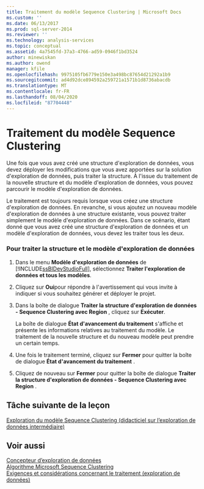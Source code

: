 ```yaml
---
title: Traitement du modèle Sequence Clustering | Microsoft Docs
ms.custom: ''
ms.date: 06/13/2017
ms.prod: sql-server-2014
ms.reviewer: ''
ms.technology: analysis-services
ms.topic: conceptual
ms.assetid: 4a7545fd-37a3-4766-ad59-0946f1bd3524
author: minewiskan
ms.author: owend
manager: kfile
ms.openlocfilehash: 9975105fb6779e150e3a498bc87654d21292a1b9
ms.sourcegitcommit: ad4d92dce894592a259721a1571b1d8736abacdb
ms.translationtype: MT
ms.contentlocale: fr-FR
ms.lasthandoff: 08/04/2020
ms.locfileid: "87704448"
---
```

# <a name="processing-the-sequence-clustering-model"></a>Traitement du modèle Sequence Clustering
  Une fois que vous avez créé une structure d'exploration de données, vous devez déployer les modifications que vous avez apportées sur la solution d'exploration de données, puis traiter la structure. À l'issue du traitement de la nouvelle structure et du modèle d'exploration de données, vous pouvez parcourir le modèle d'exploration de données.  
  
 Le traitement est toujours requis lorsque vous créez une structure d'exploration de données. En revanche, si vous ajoutez un nouveau modèle d'exploration de données à une structure existante, vous pouvez traiter simplement le modèle d'exploration de données. Dans ce scénario, étant donné que vous avez créé une structure d'exploration de données et un modèle d'exploration de données, vous devez les traiter tous les deux.  
  
### <a name="to-process-the-mining-structure-and-model"></a>Pour traiter la structure et le modèle d'exploration de données  
  
1.  Dans le menu **Modèle d'exploration de données** de [!INCLUDE[ssBIDevStudioFull](../includes/ssbidevstudiofull-md.md)], sélectionnez **Traiter l'exploration de données et tous les modèles**.  
  
2.  Cliquez sur **Oui**pour répondre à l'avertissement qui vous invite à indiquer si vous souhaitez générer et déployer le projet.  
  
3.  Dans la boîte de dialogue **Traiter la structure d'exploration de données - Sequence Clustering avec Region** , cliquez sur **Exécuter**.  
  
     La boîte de dialogue **État d'avancement du traitement** s'affiche et présente les informations relatives au traitement du modèle. Le traitement de la nouvelle structure et du nouveau modèle peut prendre un certain temps.  
  
4.  Une fois le traitement terminé, cliquez sur **Fermer** pour quitter la boîte de dialogue **État d'avancement du traitement** .  
  
5.  Cliquez de nouveau sur **Fermer** pour quitter la boîte de dialogue **Traiter la structure d'exploration de données - Sequence Clustering avec Region** .  
  
## <a name="next-task-in-lesson"></a>Tâche suivante de la leçon  
 [Exploration du modèle Sequence Clustering &#40;didacticiel sur l’exploration de données intermédiaire&#41;](../../2014/tutorials/exploring-the-sequence-clustering-model-intermediate-data-mining-tutorial.md)  
  
## <a name="see-also"></a>Voir aussi  
 [Concepteur d’exploration de données](../../2014/analysis-services/data-mining/data-mining-designer.md)   
 [Algorithme Microsoft Sequence Clustering](../../2014/analysis-services/data-mining/microsoft-sequence-clustering-algorithm.md)   
 [Exigences et considérations concernant le traitement &#40;exploration de données&#41;](../../2014/analysis-services/data-mining/processing-requirements-and-considerations-data-mining.md)  
  
  
